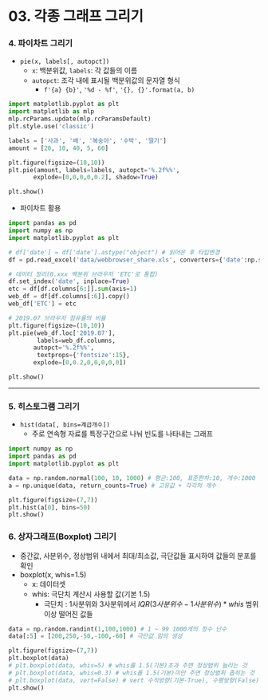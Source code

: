 # 03. 각종 그래프 그리기

### 4. 파이차트 그리기
- `pie(x, labels[, autopct])`
  - `x`: 백분위값, `labels`: 각 값들의 이름
  - `autopct`: 조각 내에 표시될 백분위값의 문자열 형식
    - `f'{a} {b}'`, `'%d - %f'`, `'{}, {}'.format(a, b)`
```python
import matplotlib.pyplot as plt
import matplotlib as mlp
mlp.rcParams.update(mlp.rcParamsDefault)
plt.style.use('classic')

labels = ['사과', '배', '복숭아', '수박', '딸기']
amount = [20, 10, 40, 5, 60]

plt.figure(figsize=(10,10))
plt.pie(amount, labels=labels, autopct='%.2f%%',
       explode=[0,0,0,0,0.2], shadow=True)

plt.show()
```

- 파이차트 활용
```python
import pandas as pd
import numpy as np
import matplotlib.pyplot as plt

# df['date'] = df['date'].astype("object") # 읽어온 후 타입변경
df = pd.read_excel('data/webbrowser_share.xls', converters={'date':np.str}) # 읽어옴과 동시에 타입변경

# 데이터 정리(0.xxx 백분위 브라우저 'ETC'로 통합)
df.set_index('date', inplace=True)
etc = df[df.columns[6:]].sum(axis=1)
web_df = df[df.columns[:6]].copy()
web_df['ETC'] = etc

# 2019.07 브라우저 점유율의 비율
plt.figure(figsize=(10,10))
plt.pie(web_df.loc['2019.07'],
        labels=web_df.columns,
       autopct='%.2f%%',
        textprops={'fontsize':15},
       explode=[0,0.2,0,0,0,0,0])

plt.show()
```

- - -

### 5. 히스토그램 그리기
- `hist(data[, bins=계급개수])`
  - 주로 연속형 자료를 특정구간으로 나눠 빈도를 나타내는 그래프
```python
import numpy as np
import pandas as pd
import matplotlib.pyplot as plt

data = np.random.normal(100, 10, 1000) # 평균:100, 표준편차:10, 개수:1000 실수 난수
a = np.unique(data, return_counts=True) # 고유값 + 각각의 개수

plt.figure(figsize=(7,7))
plt.hist(a[0], bins=50)
plt.show()
```

### 6. 상자그래프(Boxplot) 그리기
- 중간값, 사분위수, 정상범위 내에서 최대/최소값, 극단값들 표시하여 값들의 분포를 확인
- boxplot(x, whis=1.5)
    - x: 데이터셋
    - whis: 극단치 계산시 사용할 값(기본 1.5)
        - 극단치 : 1사분위와 3사분위에서 $IQR(3사분위수-1사분위수) * whis$ 범위 이상 떨어진 값들
```python
data = np.random.randint(1,100,1000) # 1 ~ 99 1000개의 정수 난수
data[:5] = [200,250,-50,-100,-60] # 극단값 임의 생성

plt.figure(figsize=(7,7))
plt.boxplot(data)
# plt.boxplot(data, whis=5) # whis를 1.5(기본)초과 주면 정상범위 늘리는 것
# plt.boxplot(data, whis=0.3) # whis를 1.5(기본)미만 주면 정상범위 좁히는 것
# plt.boxplot(data, vert=False) # vert 수직방향(기본-True), 수평방향(False)
plt.show()
```
